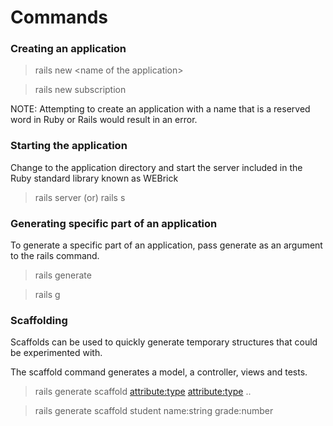 # Commands 

### Creating an application

> rails new \<name of the application\>

> rails new subscription

NOTE: Attempting to create an application with a name that is a reserved word in Ruby or Rails would 
result in an error.

### Starting the application

Change to the application directory and start the server included in the Ruby standard library known as WEBrick

> rails server (or) rails s

### Generating specific part of an application

To generate a specific part of an application, pass generate as an argument to the rails command.

> rails generate <what has to be generated> 

> rails g <what has to be generated> 

### Scaffolding

Scaffolds can be used to quickly generate temporary structures that could be experimented with. 

The scaffold command generates a model, a controller, views and tests. 

> rails generate scaffold <name of the table> <attribute:type> <attribute:type> ..

> rails generate scaffold student name:string grade:number
